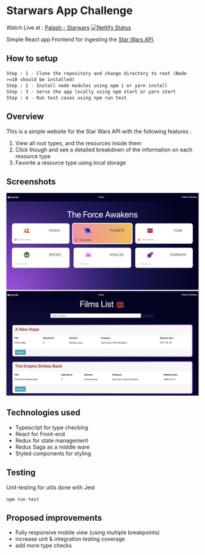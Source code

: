 # Starwars App Challenge

Watch Live at : [Palash - Starwars](https://palash-starwars.netlify.app/) [![Netlify Status](https://api.netlify.com/api/v1/badges/2c4776db-c1d9-4a84-9a88-bef0e8319b07/deploy-status)](https://app.netlify.com/sites/palash-starwars/deploys)

Simple React app Frontend for ingesting the [Star Wars API](https://swapi.dev/).
## How to setup

```
Step : 1 - Clone the repository and change directory to root (Node >=10 should be installed)
Step : 2 - Install node modules using npm i or yarn install
Step : 3 - Serve the app locally using npm start or yarn start
Step : 4 - Run test cases using npm run test
```
## Overview

This is a simple website for the Star Wars API with the following features :

1. View all root types, and the resources inside them
2. Click though and see a detailed breakdown of the information on each resource type
4. Favorite a resource type using local storage
## Screenshots

![](./src/assets/screenshots/Home.png)
![](./src/assets/screenshots/Details.png)

## Technologies used

- Typescript for type checking
- React for Front-end
- Redux for state management
- Redux Saga as a middle ware
- Styled components for styling

## Testing

Unit-testing for utils done with Jest

```
npm run test
```
## Proposed improvements

- Fully responsive mobile view (using multiple breakpoints)
- increase unit & integration testing coverage
- add more type checks

